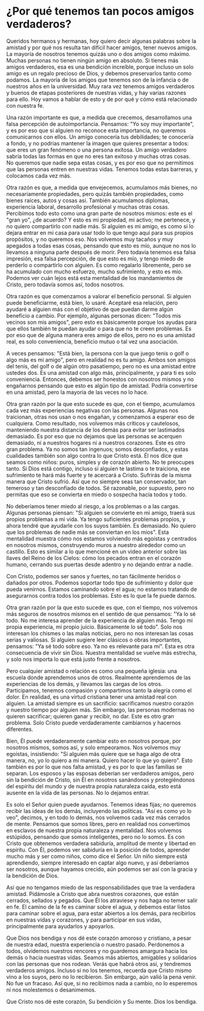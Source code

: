 # ¿Por qué tenemos tan pocos amigos verdaderos?

Queridos hermanos y hermanas, hoy quiero decir algunas palabras sobre la amistad y por qué nos resulta tan difícil hacer amigos, tener nuevos amigos. La mayoría de nosotros tenemos quizás uno o dos amigos como máximo. Muchas personas no tienen ningún amigo en absoluto. Si tienes más amigos verdaderos, esa es una bendición increíble, porque incluso un solo amigo es un regalo precioso de Dios, y debemos preservarlos tanto como podamos. La mayoría de los amigos que tenemos son de la infancia o de nuestros años en la universidad. Muy rara vez tenemos amigos verdaderos y buenos de etapas posteriores de nuestras vidas, y hay varias razones para ello. Hoy vamos a hablar de esto y de por qué y cómo está relacionado con nuestra fe.

Una razón importante es que, a medida que crecemos, desarrollamos una falsa percepción de autoimportancia. Pensamos: "Yo soy muy importante", y es por eso que si alguien no reconoce esta importancia, no queremos comunicarnos con ellos. Un amigo conocería tus debilidades; te conocería a fondo, y no podrías mantener la imagen que quieres presentar a todos: que eres un gran fenómeno o una persona exitosa. Un amigo verdadero sabría todas las formas en que no eres tan exitoso y muchas otras cosas. No queremos que nadie sepa estas cosas, y es por eso que no permitimos que las personas entren en nuestras vidas. Tenemos todas estas barreras, y colocamos cada vez más.

Otra razón es que, a medida que envejecemos, acumulamos más bienes, no necesariamente propiedades, pero quizás también propiedades, como bienes raíces, autos y cosas así. También acumulamos diplomas, experiencia laboral, desarrollo profesional y muchas otras cosas. Percibimos todo esto como una gran parte de nosotros mismos: este es el "gran yo", ¿de acuerdo? Y esto es mi propiedad, mi activo; me pertenece, y no quiero compartirlo con nadie más. Si alguien es mi amigo, es como si lo dejara entrar en mi casa para usar todo lo que tengo aquí para sus propios propósitos, y no queremos eso. Nos volvemos muy tacaños y muy apegados a todas esas cosas, pensando que esto es mío, aunque no nos lo llevamos a ninguna parte después de morir. Pero todavía tenemos esa falsa impresión, esa falsa percepción, de que esto es mío, y tengo miedo de perderlo o compartirlo con alguien. Es como regalarlo libremente, pero se ha acumulado con mucho esfuerzo, mucho sufrimiento, y esto es mío. Podemos ver cuán lejos está esta mentalidad de los mandamientos de Cristo, pero todavía somos así, todos nosotros.

Otra razón es que comenzamos a valorar el beneficio personal. Si alguien puede beneficiarme, está bien, lo usaré. Aceptaré esa relación, pero ayudaré a alguien más con el objetivo de que puedan darme algún beneficio a cambio. Por ejemplo, algunas personas dicen: "Todos mis vecinos son mis amigos", pero esto es básicamente porque los ayudas para que ellos también te puedan ayudar o para que no te creen problemas. Es por eso que de alguna manera eres amigo de ellos, pero no es una amistad real, es solo conveniencia, beneficio mutuo o tal vez una asociación.

A veces pensamos: "Está bien, la persona con la que juego tenis o golf o algo más es mi amigo", pero en realidad no es tu amigo. Ambos son amigos del tenis, del golf o de algún otro pasatiempo, pero no es una amistad entre ustedes dos. Es una amistad con algo más, principalmente, y para ti es solo conveniencia. Entonces, debemos ser honestos con nosotros mismos y no engañarnos pensando que esto es algún tipo de amistad. Podría convertirse en una amistad, pero la mayoría de las veces no lo hace.

Otra gran razón por la que esto sucede es que, con el tiempo, acumulamos cada vez más experiencias negativas con las personas. Algunas nos traicionan, otras nos usan o nos engañan, y comenzamos a esperar eso de cualquiera. Como resultado, nos volvemos más críticos y cautelosos, manteniendo nuestra distancia de los demás para evitar ser lastimados demasiado. Es por eso que no dejamos que las personas se acerquen demasiado, ni a nuestros hogares ni a nuestros corazones. Este es otro gran problema. Ya no somos tan ingenuos; somos desconfiados, y estas cualidades también son algo contra lo que Cristo está. Él nos dice que seamos como niños: puros, simples y de corazón abierto. No te preocupes tanto. Si Dios está contigo, incluso si alguien te lastima o te traiciona, ese sufrimiento te hará más fuerte y te acercará a Cristo. Sufrirás de la misma manera que Cristo sufrió. Así que no siempre seas tan conservador, tan temeroso y tan desconfiado de todos. Sé razonable, por supuesto, pero no permitas que eso se convierta en miedo o sospecha hacia todos y todo.

No deberíamos tener miedo al riesgo, a los problemas o a las cargas. Algunas personas piensan: "Si alguien se convierte en mi amigo, traerá sus propios problemas a mi vida. Ya tengo suficientes problemas propios, y ahora tendré que ayudarle con los suyos también. Es demasiado. No quiero que los problemas de nadie más se conviertan en los míos". Esta mentalidad muestra cómo nos estamos volviendo más egoístas y centrados en nosotros mismos, construyendo muros a nuestro alrededor como un castillo. Esto es similar a lo que mencioné en un video anterior sobre las llaves del Reino de los Cielos: cómo los pecados entran en el corazón humano, cerrando sus puertas desde adentro y no dejando entrar a nadie.

Con Cristo, podemos ser sanos y fuertes, no tan fácilmente heridos o dañados por otros. Podemos soportar todo tipo de sufrimiento y dolor que pueda venirnos. Estamos caminando sobre el agua; no estamos tratando de asegurarnos contra todos los problemas. Esto es lo que la fe puede darnos.

Otra gran razón por la que esto sucede es que, con el tiempo, nos volvemos más seguros de nosotros mismos en el sentido de que pensamos: "Ya lo sé todo. No me interesa aprender de la experiencia de alguien más. Tengo mi propia experiencia, mi propio juicio. Básicamente lo sé todo". Solo nos interesan los chismes o las malas noticias, pero no nos interesan las cosas serias y valiosas. Si alguien sugiere leer clásicos o obras importantes, pensamos: "Ya sé todo sobre eso. Ya no es relevante para mí". Esta es otra consecuencia de vivir sin Dios. Nuestra mentalidad se vuelve más estrecha, y solo nos importa lo que está justo frente a nosotros.

Pero cualquier amistad o relación es como una pequeña iglesia: una escuela donde aprendemos unos de otros. Realmente aprendemos de las experiencias de los demás, y llevamos las cargas de los otros. Participamos, tenemos compasión y compartimos tanto la alegría como el dolor. En realidad, es una virtud cristiana tener una amistad real con alguien. La amistad siempre es un sacrificio: sacrificamos nuestro corazón y nuestro tiempo por alguien más. Sin embargo, las personas modernas no quieren sacrificar; quieren ganar y recibir, no dar. Este es otro gran problema. Solo Cristo puede verdaderamente cambiarnos y hacernos diferentes.

Bien, Él puede verdaderamente cambiar esto en nosotros porque, por nosotros mismos, somos así, y solo empeoramos. Nos volvemos muy egoístas, insistiendo: "Si alguien más quiere que se haga algo de otra manera, no, yo lo quiero a mi manera. Quiero hacer lo que yo quiero". Esto también es por lo que nos falta amistad, y es por lo que las familias se separan. Los esposos y las esposas deberían ser verdaderos amigos, pero sin la bendición de Cristo, sin Él en nosotros sanándonos y protegiéndonos del espíritu del mundo y de nuestra propia naturaleza caída, esto está ausente en la vida de las personas. No lo dejamos entrar.

Es solo el Señor quien puede ayudarnos. Tenemos ideas fijas; no queremos recibir las ideas de los demás, incluyendo las políticas. "Así es como yo lo veo", decimos, y en todo lo demás, nos volvemos cada vez más cerrados de mente. Pensamos que somos libres, pero en realidad nos convertimos en esclavos de nuestra propia naturaleza y mentalidad. Nos volvemos estúpidos, pensando que somos inteligentes, pero no lo somos. Es con Cristo que obtenemos verdadera sabiduría, amplitud de mente y libertad en espíritu. Con Él, podemos ver sabiduría en la posición de todos, aprender mucho más y ser como niños, como dice el Señor. Un niño siempre está aprendiendo, siempre interesado en captar algo nuevo, y así deberíamos ser nosotros, aunque hayamos crecido, aún podemos ser así con la gracia y la bendición de Dios.

Así que no tengamos miedo de las responsabilidades que trae la verdadera amistad. Pidámosle a Cristo que abra nuestros corazones, que están cerrados, sellados y pegados. Que Él los atraviese y nos haga no temer salir en fe. El camino de la fe es caminar sobre el agua, y debemos estar listos para caminar sobre el agua, para estar abiertos a los demás, para recibirlos en nuestras vidas y corazones, y para participar en sus vidas, principalmente para ayudarlos y apoyarlos.

Que Dios nos bendiga y nos dé este corazón amoroso y cristiano, a pesar de nuestra edad, nuestra experiencia o nuestro pasado. Perdonemos a todos, olvidemos nuestros rencores y no guardemos amargura hacia los demás o hacia nuestras vidas. Seamos más abiertos, amigables y solidarios con las personas que nos rodean. Verás que habrá otros así, y tendremos verdaderos amigos. Incluso si no los tenemos, recuerda que Cristo mismo vino a los suyos, pero no lo recibieron. Sin embargo, aún valió la pena venir. No fue un fracaso. Así que, si no recibimos nada a cambio, no lo esperemos ni nos molestemos o desanimemos.

Que Cristo nos dé este corazón, Su bendición y Su mente. Dios los bendiga.


